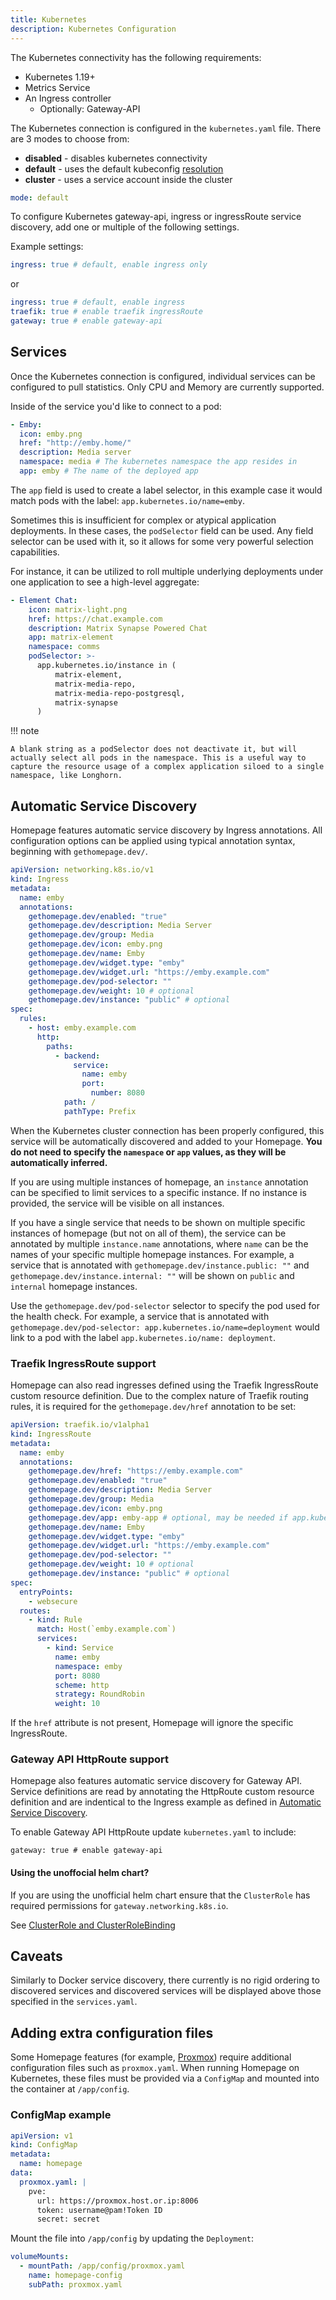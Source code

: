 ```yaml
---
title: Kubernetes
description: Kubernetes Configuration
---
```


The Kubernetes connectivity has the following requirements:

- Kubernetes 1.19+
- Metrics Service
- An Ingress controller
  - Optionally: Gateway-API

The Kubernetes connection is configured in the `kubernetes.yaml` file. There are 3 modes to choose from:

- **disabled** - disables kubernetes connectivity
- **default** - uses the default kubeconfig [resolution](https://kubernetes.io/docs/concepts/configuration/organize-cluster-access-kubeconfig/)
- **cluster** - uses a service account inside the cluster

```yaml
mode: default
```

To configure Kubernetes gateway-api, ingress or ingressRoute service discovery, add one or multiple of the following settings.

Example settings:

```yaml
ingress: true # default, enable ingress only
```

or

```yaml
ingress: true # default, enable ingress
traefik: true # enable traefik ingressRoute
gateway: true # enable gateway-api
```

## Services

Once the Kubernetes connection is configured, individual services can be configured to pull statistics. Only CPU and Memory are currently supported.

Inside of the service you'd like to connect to a pod:

```yaml
- Emby:
  icon: emby.png
  href: "http://emby.home/"
  description: Media server
  namespace: media # The kubernetes namespace the app resides in
  app: emby # The name of the deployed app
```

The `app` field is used to create a label selector, in this example case it would match pods with the label: `app.kubernetes.io/name=emby`.

Sometimes this is insufficient for complex or atypical application deployments. In these cases, the `podSelector` field can be used. Any field selector can be used with it, so it allows for some very powerful selection capabilities.

For instance, it can be utilized to roll multiple underlying deployments under one application to see a high-level aggregate:

```yaml
- Element Chat:
    icon: matrix-light.png
    href: https://chat.example.com
    description: Matrix Synapse Powered Chat
    app: matrix-element
    namespace: comms
    podSelector: >-
      app.kubernetes.io/instance in (
          matrix-element,
          matrix-media-repo,
          matrix-media-repo-postgresql,
          matrix-synapse
      )
```

!!! note

    A blank string as a podSelector does not deactivate it, but will actually select all pods in the namespace. This is a useful way to capture the resource usage of a complex application siloed to a single namespace, like Longhorn.

## Automatic Service Discovery

Homepage features automatic service discovery by Ingress annotations. All configuration options can be applied using typical annotation syntax, beginning with `gethomepage.dev/`.

```yaml
apiVersion: networking.k8s.io/v1
kind: Ingress
metadata:
  name: emby
  annotations:
    gethomepage.dev/enabled: "true"
    gethomepage.dev/description: Media Server
    gethomepage.dev/group: Media
    gethomepage.dev/icon: emby.png
    gethomepage.dev/name: Emby
    gethomepage.dev/widget.type: "emby"
    gethomepage.dev/widget.url: "https://emby.example.com"
    gethomepage.dev/pod-selector: ""
    gethomepage.dev/weight: 10 # optional
    gethomepage.dev/instance: "public" # optional
spec:
  rules:
    - host: emby.example.com
      http:
        paths:
          - backend:
              service:
                name: emby
                port:
                  number: 8080
            path: /
            pathType: Prefix
```

When the Kubernetes cluster connection has been properly configured, this service will be automatically discovered and added to your Homepage. **You do not need to specify the `namespace` or `app` values, as they will be automatically inferred.**

If you are using multiple instances of homepage, an `instance` annotation can be specified to limit services to a specific instance. If no instance is provided, the service will be visible on all instances.

If you have a single service that needs to be shown on multiple specific instances of homepage (but not on all of them), the service can be annotated by multiple `instance.name` annotations, where `name` can be the names of your specific multiple homepage instances. For example, a service that is annotated with `gethomepage.dev/instance.public: ""` and `gethomepage.dev/instance.internal: ""` will be shown on `public` and `internal` homepage instances.

Use the `gethomepage.dev/pod-selector` selector to specify the pod used for the health check. For example, a service that is annotated with `gethomepage.dev/pod-selector: app.kubernetes.io/name=deployment` would link to a pod with the label `app.kubernetes.io/name: deployment`.

### Traefik IngressRoute support

Homepage can also read ingresses defined using the Traefik IngressRoute custom resource definition. Due to the complex nature of Traefik routing rules, it is required for the `gethomepage.dev/href` annotation to be set:

```yaml
apiVersion: traefik.io/v1alpha1
kind: IngressRoute
metadata:
  name: emby
  annotations:
    gethomepage.dev/href: "https://emby.example.com"
    gethomepage.dev/enabled: "true"
    gethomepage.dev/description: Media Server
    gethomepage.dev/group: Media
    gethomepage.dev/icon: emby.png
    gethomepage.dev/app: emby-app # optional, may be needed if app.kubernetes.io/name != ingress metadata.name
    gethomepage.dev/name: Emby
    gethomepage.dev/widget.type: "emby"
    gethomepage.dev/widget.url: "https://emby.example.com"
    gethomepage.dev/pod-selector: ""
    gethomepage.dev/weight: 10 # optional
    gethomepage.dev/instance: "public" # optional
spec:
  entryPoints:
    - websecure
  routes:
    - kind: Rule
      match: Host(`emby.example.com`)
      services:
        - kind: Service
          name: emby
          namespace: emby
          port: 8080
          scheme: http
          strategy: RoundRobin
          weight: 10
```

If the `href` attribute is not present, Homepage will ignore the specific IngressRoute.

### Gateway API HttpRoute support

Homepage also features automatic service discovery for Gateway API. Service definitions are read by annotating the HttpRoute custom resource definition and are indentical to the Ingress example as defined in [Automatic Service Discovery](#automatic-service-discovery).

To enable Gateway API HttpRoute update `kubernetes.yaml` to include:

```
gateway: true # enable gateway-api
```

#### Using the unoffocial helm chart?

If you are using the unofficial helm chart ensure that the `ClusterRole` has required permissions for `gateway.networking.k8s.io`.

See [ClusterRole and ClusterRoleBinding](../installation/k8s.md#clusterrole-and-clusterrolebinding)

## Caveats

Similarly to Docker service discovery, there currently is no rigid ordering to discovered services and discovered services will be displayed above those specified in the `services.yaml`.

## Adding extra configuration files

Some Homepage features (for example, [Proxmox](../configs/proxmox.md)) require additional configuration files such as `proxmox.yaml`.
When running Homepage on Kubernetes, these files must be provided via a `ConfigMap` and mounted into the container at `/app/config`.

### ConfigMap example

```yaml
apiVersion: v1
kind: ConfigMap
metadata:
  name: homepage
data:
  proxmox.yaml: |
    pve:
      url: https://proxmox.host.or.ip:8006
      token: username@pam!Token ID
      secret: secret
```

Mount the file into `/app/config` by updating the `Deployment`:

```yaml
volumeMounts:
  - mountPath: /app/config/proxmox.yaml
    name: homepage-config
    subPath: proxmox.yaml
```
